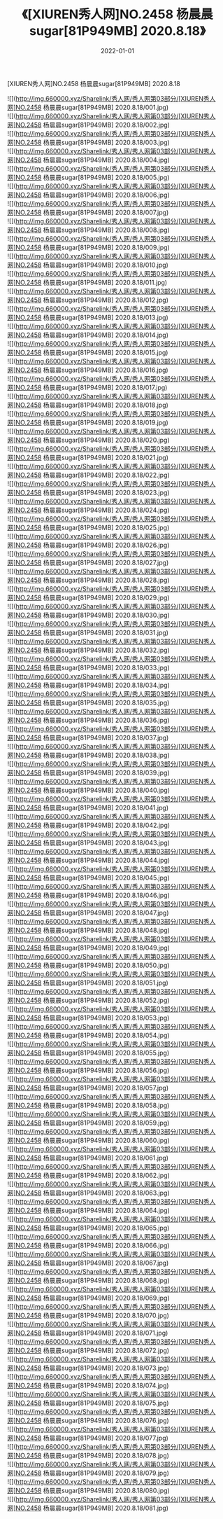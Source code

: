 ﻿---
layout: post
title:  《[XIUREN秀人网]NO.2458 杨晨晨sugar[81P949MB] 2020.8.18》
date:   2022-01-01
img: http://img.660000.xyz/Sharelink/秀人网/秀人网第03部分/[XIUREN秀人网]NO.2458 杨晨晨sugar[81P949MB] 2020.8.18/000.jpg
categories: [美女, 清纯, 唯美]
---

[XIUREN秀人网]NO.2458 杨晨晨sugar[81P949MB] 2020.8.18

 ![](http://img.660000.xyz/Sharelink/秀人网/秀人网第03部分/[XIUREN秀人网]NO.2458 杨晨晨sugar[81P949MB] 2020.8.18/001.jpg) <br>![](http://img.660000.xyz/Sharelink/秀人网/秀人网第03部分/[XIUREN秀人网]NO.2458 杨晨晨sugar[81P949MB] 2020.8.18/002.jpg) <br>![](http://img.660000.xyz/Sharelink/秀人网/秀人网第03部分/[XIUREN秀人网]NO.2458 杨晨晨sugar[81P949MB] 2020.8.18/003.jpg) <br>![](http://img.660000.xyz/Sharelink/秀人网/秀人网第03部分/[XIUREN秀人网]NO.2458 杨晨晨sugar[81P949MB] 2020.8.18/004.jpg) <br>![](http://img.660000.xyz/Sharelink/秀人网/秀人网第03部分/[XIUREN秀人网]NO.2458 杨晨晨sugar[81P949MB] 2020.8.18/005.jpg) <br>![](http://img.660000.xyz/Sharelink/秀人网/秀人网第03部分/[XIUREN秀人网]NO.2458 杨晨晨sugar[81P949MB] 2020.8.18/006.jpg) <br>![](http://img.660000.xyz/Sharelink/秀人网/秀人网第03部分/[XIUREN秀人网]NO.2458 杨晨晨sugar[81P949MB] 2020.8.18/007.jpg) <br>![](http://img.660000.xyz/Sharelink/秀人网/秀人网第03部分/[XIUREN秀人网]NO.2458 杨晨晨sugar[81P949MB] 2020.8.18/008.jpg) <br>![](http://img.660000.xyz/Sharelink/秀人网/秀人网第03部分/[XIUREN秀人网]NO.2458 杨晨晨sugar[81P949MB] 2020.8.18/009.jpg) <br>![](http://img.660000.xyz/Sharelink/秀人网/秀人网第03部分/[XIUREN秀人网]NO.2458 杨晨晨sugar[81P949MB] 2020.8.18/010.jpg) <br>![](http://img.660000.xyz/Sharelink/秀人网/秀人网第03部分/[XIUREN秀人网]NO.2458 杨晨晨sugar[81P949MB] 2020.8.18/011.jpg) <br>![](http://img.660000.xyz/Sharelink/秀人网/秀人网第03部分/[XIUREN秀人网]NO.2458 杨晨晨sugar[81P949MB] 2020.8.18/012.jpg) <br>![](http://img.660000.xyz/Sharelink/秀人网/秀人网第03部分/[XIUREN秀人网]NO.2458 杨晨晨sugar[81P949MB] 2020.8.18/013.jpg) <br>![](http://img.660000.xyz/Sharelink/秀人网/秀人网第03部分/[XIUREN秀人网]NO.2458 杨晨晨sugar[81P949MB] 2020.8.18/014.jpg) <br>![](http://img.660000.xyz/Sharelink/秀人网/秀人网第03部分/[XIUREN秀人网]NO.2458 杨晨晨sugar[81P949MB] 2020.8.18/015.jpg) <br>![](http://img.660000.xyz/Sharelink/秀人网/秀人网第03部分/[XIUREN秀人网]NO.2458 杨晨晨sugar[81P949MB] 2020.8.18/016.jpg) <br>![](http://img.660000.xyz/Sharelink/秀人网/秀人网第03部分/[XIUREN秀人网]NO.2458 杨晨晨sugar[81P949MB] 2020.8.18/017.jpg) <br>![](http://img.660000.xyz/Sharelink/秀人网/秀人网第03部分/[XIUREN秀人网]NO.2458 杨晨晨sugar[81P949MB] 2020.8.18/018.jpg) <br>![](http://img.660000.xyz/Sharelink/秀人网/秀人网第03部分/[XIUREN秀人网]NO.2458 杨晨晨sugar[81P949MB] 2020.8.18/019.jpg) <br>![](http://img.660000.xyz/Sharelink/秀人网/秀人网第03部分/[XIUREN秀人网]NO.2458 杨晨晨sugar[81P949MB] 2020.8.18/020.jpg) <br>![](http://img.660000.xyz/Sharelink/秀人网/秀人网第03部分/[XIUREN秀人网]NO.2458 杨晨晨sugar[81P949MB] 2020.8.18/021.jpg) <br>![](http://img.660000.xyz/Sharelink/秀人网/秀人网第03部分/[XIUREN秀人网]NO.2458 杨晨晨sugar[81P949MB] 2020.8.18/022.jpg) <br>![](http://img.660000.xyz/Sharelink/秀人网/秀人网第03部分/[XIUREN秀人网]NO.2458 杨晨晨sugar[81P949MB] 2020.8.18/023.jpg) <br>![](http://img.660000.xyz/Sharelink/秀人网/秀人网第03部分/[XIUREN秀人网]NO.2458 杨晨晨sugar[81P949MB] 2020.8.18/024.jpg) <br>![](http://img.660000.xyz/Sharelink/秀人网/秀人网第03部分/[XIUREN秀人网]NO.2458 杨晨晨sugar[81P949MB] 2020.8.18/025.jpg) <br>![](http://img.660000.xyz/Sharelink/秀人网/秀人网第03部分/[XIUREN秀人网]NO.2458 杨晨晨sugar[81P949MB] 2020.8.18/026.jpg) <br>![](http://img.660000.xyz/Sharelink/秀人网/秀人网第03部分/[XIUREN秀人网]NO.2458 杨晨晨sugar[81P949MB] 2020.8.18/027.jpg) <br>![](http://img.660000.xyz/Sharelink/秀人网/秀人网第03部分/[XIUREN秀人网]NO.2458 杨晨晨sugar[81P949MB] 2020.8.18/028.jpg) <br>![](http://img.660000.xyz/Sharelink/秀人网/秀人网第03部分/[XIUREN秀人网]NO.2458 杨晨晨sugar[81P949MB] 2020.8.18/029.jpg) <br>![](http://img.660000.xyz/Sharelink/秀人网/秀人网第03部分/[XIUREN秀人网]NO.2458 杨晨晨sugar[81P949MB] 2020.8.18/030.jpg) <br>![](http://img.660000.xyz/Sharelink/秀人网/秀人网第03部分/[XIUREN秀人网]NO.2458 杨晨晨sugar[81P949MB] 2020.8.18/031.jpg) <br>![](http://img.660000.xyz/Sharelink/秀人网/秀人网第03部分/[XIUREN秀人网]NO.2458 杨晨晨sugar[81P949MB] 2020.8.18/032.jpg) <br>![](http://img.660000.xyz/Sharelink/秀人网/秀人网第03部分/[XIUREN秀人网]NO.2458 杨晨晨sugar[81P949MB] 2020.8.18/033.jpg) <br>![](http://img.660000.xyz/Sharelink/秀人网/秀人网第03部分/[XIUREN秀人网]NO.2458 杨晨晨sugar[81P949MB] 2020.8.18/034.jpg) <br>![](http://img.660000.xyz/Sharelink/秀人网/秀人网第03部分/[XIUREN秀人网]NO.2458 杨晨晨sugar[81P949MB] 2020.8.18/035.jpg) <br>![](http://img.660000.xyz/Sharelink/秀人网/秀人网第03部分/[XIUREN秀人网]NO.2458 杨晨晨sugar[81P949MB] 2020.8.18/036.jpg) <br>![](http://img.660000.xyz/Sharelink/秀人网/秀人网第03部分/[XIUREN秀人网]NO.2458 杨晨晨sugar[81P949MB] 2020.8.18/037.jpg) <br>![](http://img.660000.xyz/Sharelink/秀人网/秀人网第03部分/[XIUREN秀人网]NO.2458 杨晨晨sugar[81P949MB] 2020.8.18/038.jpg) <br>![](http://img.660000.xyz/Sharelink/秀人网/秀人网第03部分/[XIUREN秀人网]NO.2458 杨晨晨sugar[81P949MB] 2020.8.18/039.jpg) <br>![](http://img.660000.xyz/Sharelink/秀人网/秀人网第03部分/[XIUREN秀人网]NO.2458 杨晨晨sugar[81P949MB] 2020.8.18/040.jpg) <br>![](http://img.660000.xyz/Sharelink/秀人网/秀人网第03部分/[XIUREN秀人网]NO.2458 杨晨晨sugar[81P949MB] 2020.8.18/041.jpg) <br>![](http://img.660000.xyz/Sharelink/秀人网/秀人网第03部分/[XIUREN秀人网]NO.2458 杨晨晨sugar[81P949MB] 2020.8.18/042.jpg) <br>![](http://img.660000.xyz/Sharelink/秀人网/秀人网第03部分/[XIUREN秀人网]NO.2458 杨晨晨sugar[81P949MB] 2020.8.18/043.jpg) <br>![](http://img.660000.xyz/Sharelink/秀人网/秀人网第03部分/[XIUREN秀人网]NO.2458 杨晨晨sugar[81P949MB] 2020.8.18/044.jpg) <br>![](http://img.660000.xyz/Sharelink/秀人网/秀人网第03部分/[XIUREN秀人网]NO.2458 杨晨晨sugar[81P949MB] 2020.8.18/045.jpg) <br>![](http://img.660000.xyz/Sharelink/秀人网/秀人网第03部分/[XIUREN秀人网]NO.2458 杨晨晨sugar[81P949MB] 2020.8.18/046.jpg) <br>![](http://img.660000.xyz/Sharelink/秀人网/秀人网第03部分/[XIUREN秀人网]NO.2458 杨晨晨sugar[81P949MB] 2020.8.18/047.jpg) <br>![](http://img.660000.xyz/Sharelink/秀人网/秀人网第03部分/[XIUREN秀人网]NO.2458 杨晨晨sugar[81P949MB] 2020.8.18/048.jpg) <br>![](http://img.660000.xyz/Sharelink/秀人网/秀人网第03部分/[XIUREN秀人网]NO.2458 杨晨晨sugar[81P949MB] 2020.8.18/049.jpg) <br>![](http://img.660000.xyz/Sharelink/秀人网/秀人网第03部分/[XIUREN秀人网]NO.2458 杨晨晨sugar[81P949MB] 2020.8.18/050.jpg) <br>![](http://img.660000.xyz/Sharelink/秀人网/秀人网第03部分/[XIUREN秀人网]NO.2458 杨晨晨sugar[81P949MB] 2020.8.18/051.jpg) <br>![](http://img.660000.xyz/Sharelink/秀人网/秀人网第03部分/[XIUREN秀人网]NO.2458 杨晨晨sugar[81P949MB] 2020.8.18/052.jpg) <br>![](http://img.660000.xyz/Sharelink/秀人网/秀人网第03部分/[XIUREN秀人网]NO.2458 杨晨晨sugar[81P949MB] 2020.8.18/053.jpg) <br>![](http://img.660000.xyz/Sharelink/秀人网/秀人网第03部分/[XIUREN秀人网]NO.2458 杨晨晨sugar[81P949MB] 2020.8.18/054.jpg) <br>![](http://img.660000.xyz/Sharelink/秀人网/秀人网第03部分/[XIUREN秀人网]NO.2458 杨晨晨sugar[81P949MB] 2020.8.18/055.jpg) <br>![](http://img.660000.xyz/Sharelink/秀人网/秀人网第03部分/[XIUREN秀人网]NO.2458 杨晨晨sugar[81P949MB] 2020.8.18/056.jpg) <br>![](http://img.660000.xyz/Sharelink/秀人网/秀人网第03部分/[XIUREN秀人网]NO.2458 杨晨晨sugar[81P949MB] 2020.8.18/057.jpg) <br>![](http://img.660000.xyz/Sharelink/秀人网/秀人网第03部分/[XIUREN秀人网]NO.2458 杨晨晨sugar[81P949MB] 2020.8.18/058.jpg) <br>![](http://img.660000.xyz/Sharelink/秀人网/秀人网第03部分/[XIUREN秀人网]NO.2458 杨晨晨sugar[81P949MB] 2020.8.18/059.jpg) <br>![](http://img.660000.xyz/Sharelink/秀人网/秀人网第03部分/[XIUREN秀人网]NO.2458 杨晨晨sugar[81P949MB] 2020.8.18/060.jpg) <br>![](http://img.660000.xyz/Sharelink/秀人网/秀人网第03部分/[XIUREN秀人网]NO.2458 杨晨晨sugar[81P949MB] 2020.8.18/061.jpg) <br>![](http://img.660000.xyz/Sharelink/秀人网/秀人网第03部分/[XIUREN秀人网]NO.2458 杨晨晨sugar[81P949MB] 2020.8.18/062.jpg) <br>![](http://img.660000.xyz/Sharelink/秀人网/秀人网第03部分/[XIUREN秀人网]NO.2458 杨晨晨sugar[81P949MB] 2020.8.18/063.jpg) <br>![](http://img.660000.xyz/Sharelink/秀人网/秀人网第03部分/[XIUREN秀人网]NO.2458 杨晨晨sugar[81P949MB] 2020.8.18/064.jpg) <br>![](http://img.660000.xyz/Sharelink/秀人网/秀人网第03部分/[XIUREN秀人网]NO.2458 杨晨晨sugar[81P949MB] 2020.8.18/065.jpg) <br>![](http://img.660000.xyz/Sharelink/秀人网/秀人网第03部分/[XIUREN秀人网]NO.2458 杨晨晨sugar[81P949MB] 2020.8.18/066.jpg) <br>![](http://img.660000.xyz/Sharelink/秀人网/秀人网第03部分/[XIUREN秀人网]NO.2458 杨晨晨sugar[81P949MB] 2020.8.18/067.jpg) <br>![](http://img.660000.xyz/Sharelink/秀人网/秀人网第03部分/[XIUREN秀人网]NO.2458 杨晨晨sugar[81P949MB] 2020.8.18/068.jpg) <br>![](http://img.660000.xyz/Sharelink/秀人网/秀人网第03部分/[XIUREN秀人网]NO.2458 杨晨晨sugar[81P949MB] 2020.8.18/069.jpg) <br>![](http://img.660000.xyz/Sharelink/秀人网/秀人网第03部分/[XIUREN秀人网]NO.2458 杨晨晨sugar[81P949MB] 2020.8.18/070.jpg) <br>![](http://img.660000.xyz/Sharelink/秀人网/秀人网第03部分/[XIUREN秀人网]NO.2458 杨晨晨sugar[81P949MB] 2020.8.18/071.jpg) <br>![](http://img.660000.xyz/Sharelink/秀人网/秀人网第03部分/[XIUREN秀人网]NO.2458 杨晨晨sugar[81P949MB] 2020.8.18/072.jpg) <br>![](http://img.660000.xyz/Sharelink/秀人网/秀人网第03部分/[XIUREN秀人网]NO.2458 杨晨晨sugar[81P949MB] 2020.8.18/073.jpg) <br>![](http://img.660000.xyz/Sharelink/秀人网/秀人网第03部分/[XIUREN秀人网]NO.2458 杨晨晨sugar[81P949MB] 2020.8.18/074.jpg) <br>![](http://img.660000.xyz/Sharelink/秀人网/秀人网第03部分/[XIUREN秀人网]NO.2458 杨晨晨sugar[81P949MB] 2020.8.18/075.jpg) <br>![](http://img.660000.xyz/Sharelink/秀人网/秀人网第03部分/[XIUREN秀人网]NO.2458 杨晨晨sugar[81P949MB] 2020.8.18/076.jpg) <br>![](http://img.660000.xyz/Sharelink/秀人网/秀人网第03部分/[XIUREN秀人网]NO.2458 杨晨晨sugar[81P949MB] 2020.8.18/077.jpg) <br>![](http://img.660000.xyz/Sharelink/秀人网/秀人网第03部分/[XIUREN秀人网]NO.2458 杨晨晨sugar[81P949MB] 2020.8.18/078.jpg) <br>![](http://img.660000.xyz/Sharelink/秀人网/秀人网第03部分/[XIUREN秀人网]NO.2458 杨晨晨sugar[81P949MB] 2020.8.18/079.jpg) <br>![](http://img.660000.xyz/Sharelink/秀人网/秀人网第03部分/[XIUREN秀人网]NO.2458 杨晨晨sugar[81P949MB] 2020.8.18/080.jpg) <br>![](http://img.660000.xyz/Sharelink/秀人网/秀人网第03部分/[XIUREN秀人网]NO.2458 杨晨晨sugar[81P949MB] 2020.8.18/081.jpg) <br>